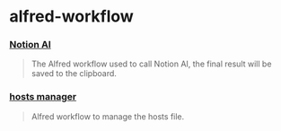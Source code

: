 # alfred-workflow

### [Notion AI](https://github.com/liCells/alfred-workflow/tree/main/notion-ai)

> The Alfred workflow used to call Notion AI, the final result will be saved to the clipboard.

### [hosts manager](https://github.com/liCells/alfred-workflow/tree/main/hosts-manager)

> Alfred workflow to manage the hosts file.
